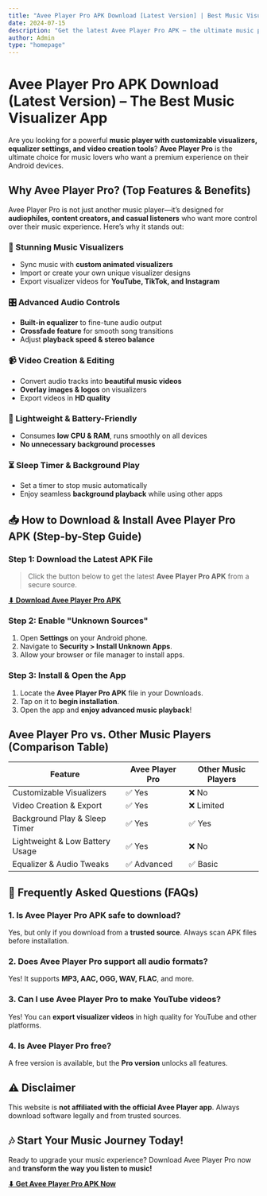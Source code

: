 ```yaml
---
title: "Avee Player Pro APK Download [Latest Version] | Best Music Visualizer App"
date: 2024-07-15
description: "Get the latest Avee Player Pro APK – the ultimate music player with customizable visualizers, equalizer, video creation, and more. Download now!"
author: Admin
type: "homepage"
---
```


# **Avee Player Pro APK Download (Latest Version) – The Best Music Visualizer App**

Are you looking for a powerful **music player with customizable visualizers, equalizer settings, and video creation tools**? **Avee Player Pro** is the ultimate choice for music lovers who want a premium experience on their Android devices.

## **Why Avee Player Pro? (Top Features & Benefits)**

Avee Player Pro is not just another music player—it’s designed for **audiophiles, content creators, and casual listeners** who want more control over their music experience. Here’s why it stands out:  

### **🎵 Stunning Music Visualizers**  
- Sync music with **custom animated visualizers**  
- Import or create your own unique visualizer designs  
- Export visualizer videos for **YouTube, TikTok, and Instagram**  

### **🎛️ Advanced Audio Controls**  
- **Built-in equalizer** to fine-tune audio output  
- **Crossfade feature** for smooth song transitions  
- Adjust **playback speed & stereo balance**  

### **📹 Video Creation & Editing**  
- Convert audio tracks into **beautiful music videos**  
- **Overlay images & logos** on visualizers  
- Export videos in **HD quality**  

### **💾 Lightweight & Battery-Friendly**  
- Consumes **low CPU & RAM**, runs smoothly on all devices  
- **No unnecessary background processes**  

### **⏳ Sleep Timer & Background Play**  
- Set a timer to stop music automatically  
- Enjoy seamless **background playback** while using other apps  

## **📥 How to Download & Install Avee Player Pro APK (Step-by-Step Guide)**  

### **Step 1: Download the Latest APK File**  
> Click the button below to get the latest **Avee Player Pro APK** from a secure source.  

**[⬇ Download Avee Player Pro APK](https://prod.downloadnow.com/f33/6cd/bd4df77ade6df7e894983c1d963805b146/com-daaw-avee-248-69461249-93d67c04d3ad0ba2715a185a707ff0f7.apk?Expires=1738951688&Signature=508669f40583a401bb43033d2d11de0aed086ccc&url=https://download.cnet.com/avee-music-player-pro/3000-2141_4-77488118.html&Filename=com-daaw-avee-248-69461249-93d67c04d3ad0ba2715a185a707ff0f7.apk)**  

### **Step 2: Enable "Unknown Sources"**  
1. Open **Settings** on your Android phone.  
2. Navigate to **Security > Install Unknown Apps**.  
3. Allow your browser or file manager to install apps.  

### **Step 3: Install & Open the App**  
1. Locate the **Avee Player Pro APK** file in your Downloads.  
2. Tap on it to **begin installation**.  
3. Open the app and **enjoy advanced music playback**!  

## **Avee Player Pro vs. Other Music Players (Comparison Table)**  

| Feature             | Avee Player Pro  | Other Music Players |
|---------------------|----------------|---------------------|
| Customizable Visualizers | ✅ Yes  | ❌ No |
| Video Creation & Export | ✅ Yes  | ❌ Limited |
| Background Play & Sleep Timer | ✅ Yes  | ✅ Yes |
| Lightweight & Low Battery Usage | ✅ Yes  | ❌ No |
| Equalizer & Audio Tweaks | ✅ Advanced | ✅ Basic |

## **📢 Frequently Asked Questions (FAQs)**  

### **1. Is Avee Player Pro APK safe to download?**  
Yes, but only if you download from a **trusted source**. Always scan APK files before installation.  

### **2. Does Avee Player Pro support all audio formats?**  
Yes! It supports **MP3, AAC, OGG, WAV, FLAC**, and more.  

### **3. Can I use Avee Player Pro to make YouTube videos?**  
Yes! You can **export visualizer videos** in high quality for YouTube and other platforms.  

### **4. Is Avee Player Pro free?**  
A free version is available, but the **Pro version** unlocks all features.  

## **⚠ Disclaimer**  
This website is **not affiliated with the official Avee Player app**. Always download software legally and from trusted sources.  

## **🎶 Start Your Music Journey Today!**  
Ready to upgrade your music experience? Download Avee Player Pro now and **transform the way you listen to music!**  

**[⬇ Get Avee Player Pro APK Now](https://prod.downloadnow.com/f33/6cd/bd4df77ade6df7e894983c1d963805b146/com-daaw-avee-248-69461249-93d67c04d3ad0ba2715a185a707ff0f7.apk?Expires=1738951688&Signature=508669f40583a401bb43033d2d11de0aed086ccc&url=https://download.cnet.com/avee-music-player-pro/3000-2141_4-77488118.html&Filename=com-daaw-avee-248-69461249-93d67c04d3ad0ba2715a185a707ff0f7.apk)**
